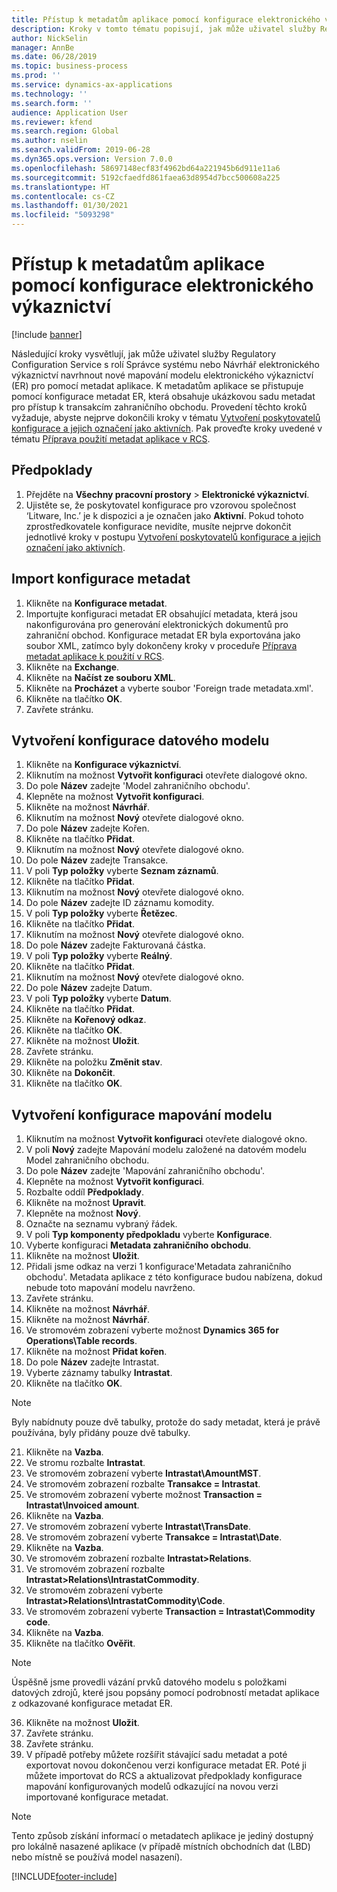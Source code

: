 ```yaml
---
title: Přístup k metadatům aplikace pomocí konfigurace elektronického výkaznictví
description: Kroky v tomto tématu popisují, jak může uživatel služby Regulatory Configuration Service navrhnout nové mapování modelu elektronického výkaznictví pomocí metadat.
author: NickSelin
manager: AnnBe
ms.date: 06/28/2019
ms.topic: business-process
ms.prod: ''
ms.service: dynamics-ax-applications
ms.technology: ''
ms.search.form: ''
audience: Application User
ms.reviewer: kfend
ms.search.region: Global
ms.author: nselin
ms.search.validFrom: 2019-06-28
ms.dyn365.ops.version: Version 7.0.0
ms.openlocfilehash: 58697148ecf83f4962bd64a221945b6d911e11a6
ms.sourcegitcommit: 5192cfaedfd861faea63d8954d7bcc500608a225
ms.translationtype: HT
ms.contentlocale: cs-CZ
ms.lasthandoff: 01/30/2021
ms.locfileid: "5093298"
---
```

# <a name="access-application-metadata-by-using-er-configuration"></a>Přístup k metadatům aplikace pomocí konfigurace elektronického výkaznictví

[!include [banner](../../includes/banner.md)]

Následující kroky vysvětlují, jak může uživatel služby Regulatory Configuration Service s rolí Správce systému nebo Návrhář elektronického výkaznictví navrhnout nové mapování modelu elektronického výkaznictví (ER) pro pomocí metadat aplikace. K metadatům aplikace se přistupuje pomocí konfigurace metadat ER, která obsahuje ukázkovou sadu metadat pro přístup k transakcím zahraničního obchodu. Provedení těchto kroků vyžaduje, abyste nejprve dokončili kroky v tématu [Vytvoření poskytovatelů konfigurace a jejich označení jako aktivních](er-configuration-provider-mark-it-active-2016-11.md). Pak proveďte kroky uvedené v tématu [Příprava použití metadat aplikace v RCS](prepare-application-metadata-rcs.md).

## <a name="prerequisites"></a>Předpoklady
1. Přejděte na **Všechny pracovní prostory** > **Elektronické výkaznictví**. 
2. Ujistěte se, že poskytovatel konfigurace pro vzorovou společnost ‘Litware, Inc.’ je k dispozici a je označen jako **Aktivní**. Pokud tohoto zprostředkovatele konfigurace nevidíte, musíte nejprve dokončit jednotlivé kroky v postupu [Vytvoření poskytovatelů konfigurace a jejich označení jako aktivních](er-configuration-provider-mark-it-active-2016-11.md). 

## <a name="import-metadata-configuration"></a>Import konfigurace metadat 
1. Klikněte na **Konfigurace metadat**. 
2. Importujte konfiguraci metadat ER obsahující metadata, která jsou nakonfigurována pro generování elektronických dokumentů pro zahraniční obchod. Konfigurace metadat ER byla exportována jako soubor XML, zatímco byly dokončeny kroky v proceduře [Příprava metadat aplikace k použití v RCS](prepare-application-metadata-rcs.md). 
3. Klikněte na **Exchange**. 
4. Klikněte na **Načíst ze souboru XML**. 
5. Klikněte na **Procházet** a vyberte soubor 'Foreign trade metadata.xml'. 
6. Klikněte na tlačítko **OK**. 
7. Zavřete stránku. 

## <a name="create-data-model-configuration"></a>Vytvoření konfigurace datového modelu
1. Klikněte na **Konfigurace výkaznictví**. 
2. Kliknutím na možnost **Vytvořit konfiguraci** otevřete dialogové okno. 
3. Do pole **Název** zadejte 'Model zahraničního obchodu'. 
4. Klepněte na možnost **Vytvořit konfiguraci**. 
5. Klikněte na možnost **Návrhář**. 
6. Kliknutím na možnost **Nový** otevřete dialogové okno. 
7. Do pole **Název** zadejte Kořen. 
8. Klikněte na tlačítko **Přidat**. 
9. Kliknutím na možnost **Nový** otevřete dialogové okno. 
10.    Do pole **Název** zadejte Transakce. 
11.    V poli **Typ položky** vyberte **Seznam záznamů**. 
12.    Klikněte na tlačítko **Přidat**. 
13.    Kliknutím na možnost **Nový** otevřete dialogové okno. 
14.    Do pole **Název** zadejte ID záznamu komodity. 
15.    V poli **Typ položky** vyberte **Řetězec**. 
16.    Klikněte na tlačítko **Přidat**. 
17.    Kliknutím na možnost **Nový** otevřete dialogové okno. 
18.    Do pole **Název** zadejte Fakturovaná částka. 
19.    V poli **Typ položky** vyberte **Reálný**. 
20.    Klikněte na tlačítko **Přidat**. 
21.    Kliknutím na možnost **Nový** otevřete dialogové okno. 
22.    Do pole **Název** zadejte Datum. 
23.    V poli **Typ položky** vyberte **Datum**. 
24.    Klikněte na tlačítko **Přidat**. 
25.    Klikněte na **Kořenový odkaz**. 
26.    Klikněte na tlačítko **OK**. 
27.    Klikněte na možnost **Uložit**. 
28.    Zavřete stránku. 
29.    Klikněte na položku **Změnit stav**. 
30.    Klikněte na **Dokončit**. 
31.    Klikněte na tlačítko **OK**. 

## <a name="create-model-mapping-configuration"></a>Vytvoření konfigurace mapování modelu 
1. Kliknutím na možnost **Vytvořit konfiguraci** otevřete dialogové okno. 
2. V poli **Nový** zadejte Mapování modelu založené na datovém modelu Model zahraničního obchodu. 
3. Do pole **Název** zadejte 'Mapování zahraničního obchodu'. 
4. Klepněte na možnost **Vytvořit konfiguraci**. 
5. Rozbalte oddíl **Předpoklady**. 
6. Klikněte na možnost **Upravit**. 
7. Klepněte na možnost **Nový**. 
8. Označte na seznamu vybraný řádek. 
9. V poli **Typ komponenty předpokladu** vyberte **Konfigurace**. 
10.    Vyberte konfiguraci **Metadata zahraničního obchodu**. 
11.    Klikněte na možnost **Uložit**. 
12.    Přidali jsme odkaz na verzi 1 konfigurace'Metadata zahraničního obchodu'. Metadata aplikace z této konfigurace budou nabízena, dokud nebude toto mapování modelu navrženo. 
13.    Zavřete stránku. 
14.    Klikněte na možnost **Návrhář**. 
15.    Klikněte na možnost **Návrhář**. 
16.    Ve stromovém zobrazení vyberte možnost **Dynamics 365 for Operations\Table records**. 
17.    Klikněte na možnost **Přidat kořen**. 
18.    Do pole **Název** zadejte Intrastat. 
19.    Vyberte záznamy tabulky **Intrastat**. 
20.    Klikněte na tlačítko **OK**. 

> [!NOTE]
> Byly nabídnuty pouze dvě tabulky, protože do sady metadat, která je právě používána, byly přidány pouze dvě tabulky. 

21.    Klikněte na **Vazba**. 
22.    Ve stromu rozbalte **Intrastat**. 
23.    Ve stromovém zobrazení vyberte **Intrastat\AmountMST**. 
24.    Ve stromovém zobrazení rozbalte **Transakce = Intrastat**. 
25.    Ve stromovém zobrazení vyberte možnost **Transaction = Intrastat\Invoiced amount**. 
26.    Klikněte na **Vazba**. 
27.    Ve stromovém zobrazení vyberte **Intrastat\TransDate**. 
28.    Ve stromovém zobrazení vyberte **Transakce = Intrastat\Date**. 
29.    Klikněte na **Vazba**. 
30.    Ve stromovém zobrazení rozbalte **Intrastat\>Relations**. 
31.    Ve stromovém zobrazení rozbalte **Intrastat\>Relations\IntrastatCommodity**. 
32.    Ve stromovém zobrazení vyberte **Intrastat\>Relations\IntrastatCommodity\Code**. 
33.    Ve stromovém zobrazení vyberte **Transaction = Intrastat\Commodity code**. 
34.    Klikněte na **Vazba**. 
35.    Klikněte na tlačítko **Ověřit**. 

> [!NOTE]
> Úspěšně jsme provedli vázání prvků datového modelu s položkami datových zdrojů, které jsou popsány pomocí podrobností metadat aplikace z odkazované konfigurace metadat ER. 
36.    Klikněte na možnost **Uložit**. 
37.    Zavřete stránku. 
38.    Zavřete stránku. 
39.    V případě potřeby můžete rozšířit stávající sadu metadat a poté exportovat novou dokončenou verzi konfigurace metadat ER. Poté ji můžete importovat do RCS a aktualizovat předpoklady konfigurace mapování konfigurovaných modelů odkazující na novou verzi importované konfigurace metadat. 

> [!NOTE]
> Tento způsob získání informací o metadatech aplikace je jediný dostupný pro lokálně nasazené aplikace (v případě místních obchodních dat (LBD) nebo místně se používá model nasazení).
        


[!INCLUDE[footer-include](../../../../includes/footer-banner.md)]